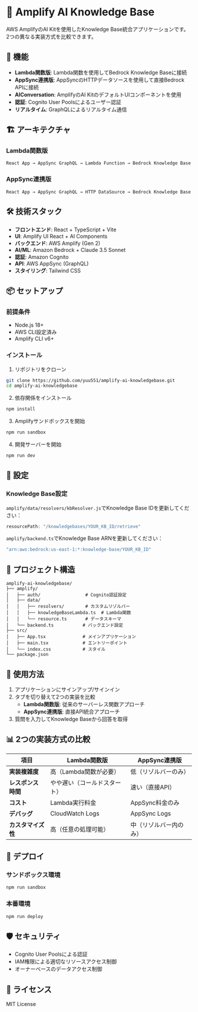 # 🤖 Amplify AI Knowledge Base

AWS AmplifyのAI Kitを使用したKnowledge Base統合アプリケーションです。2つの異なる実装方式を比較できます。

## 🚀 機能

- **Lambda関数版**: Lambda関数を使用してBedrock Knowledge Baseに接続
- **AppSync連携版**: AppSyncのHTTPデータソースを使用して直接Bedrock APIに接続
- **AIConversation**: AmplifyのAI KitのデフォルトUIコンポーネントを使用
- **認証**: Cognito User Poolsによるユーザー認証
- **リアルタイム**: GraphQLによるリアルタイム通信

## 🏗️ アーキテクチャ

### Lambda関数版
```
React App → AppSync GraphQL → Lambda Function → Bedrock Knowledge Base
```

### AppSync連携版
```
React App → AppSync GraphQL → HTTP DataSource → Bedrock Knowledge Base
```

## 🛠️ 技術スタック

- **フロントエンド**: React + TypeScript + Vite
- **UI**: Amplify UI React + AI Components
- **バックエンド**: AWS Amplify (Gen 2)
- **AI/ML**: Amazon Bedrock + Claude 3.5 Sonnet
- **認証**: Amazon Cognito
- **API**: AWS AppSync (GraphQL)
- **スタイリング**: Tailwind CSS

## 📦 セットアップ

### 前提条件
- Node.js 18+
- AWS CLI設定済み
- Amplify CLI v6+

### インストール

1. リポジトリをクローン
```bash
git clone https://github.com/yuu551/amplify-ai-knowledgebase.git
cd amplify-ai-knowledgebase
```

2. 依存関係をインストール
```bash
npm install
```

3. Amplifyサンドボックスを開始
```bash
npm run sandbox
```

4. 開発サーバーを開始
```bash
npm run dev
```

## 🔧 設定

### Knowledge Base設定
`amplify/data/resolvers/kbResolver.js`でKnowledge Base IDを更新してください：
```javascript
resourcePath: "/knowledgebases/YOUR_KB_ID/retrieve"
```

`amplify/backend.ts`でKnowledge Base ARNを更新してください：
```typescript
"arn:aws:bedrock:us-east-1:*:knowledge-base/YOUR_KB_ID"
```

## 📁 プロジェクト構造

```
amplify-ai-knowledgebase/
├── amplify/
│   ├── auth/                 # Cognito認証設定
│   ├── data/
│   │   ├── resolvers/        # カスタムリゾルバー
│   │   ├── knowledgeBaseLambda.ts  # Lambda関数
│   │   └── resource.ts       # データスキーマ
│   └── backend.ts           # バックエンド設定
├── src/
│   ├── App.tsx              # メインアプリケーション
│   ├── main.tsx             # エントリーポイント
│   └── index.css            # スタイル
└── package.json
```

## 🎯 使用方法

1. アプリケーションにサインアップ/サインイン
2. タブを切り替えて2つの実装を比較
   - **Lambda関数版**: 従来のサーバーレス関数アプローチ
   - **AppSync連携版**: 直接API統合アプローチ
3. 質問を入力してKnowledge Baseから回答を取得

## 📊 2つの実装方式の比較

| 項目 | Lambda関数版 | AppSync連携版 |
|------|-------------|---------------|
| **実装複雑度** | 高（Lambda関数が必要） | 低（リゾルバーのみ） |
| **レスポンス時間** | やや遅い（コールドスタート） | 速い（直接API） |
| **コスト** | Lambda実行料金 | AppSync料金のみ |
| **デバッグ** | CloudWatch Logs | AppSync Logs |
| **カスタマイズ性** | 高（任意の処理可能） | 中（リゾルバー内のみ） |

## 🚀 デプロイ

### サンドボックス環境
```bash
npm run sandbox
```

### 本番環境
```bash
npm run deploy
```

## 🛡️ セキュリティ

- Cognito User Poolsによる認証
- IAM権限による適切なリソースアクセス制御
- オーナーベースのデータアクセス制御

## 📝 ライセンス

MIT License